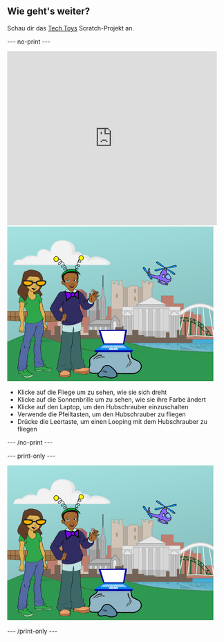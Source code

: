 ## Wie geht's weiter?

Schau dir das [Tech Toys](https://projects.raspberrypi.org/en/projects/tech-toys) Scratch-Projekt an.

--- no-print ---

<div class="scratch-preview">
  <iframe allowtransparency="true" width="485" height="402" src="https://scratch.mit.edu/projects/embed/301514002/?autostart=false" frameborder="0" scrolling="no"></iframe>
  <img src="images/toys-final.png">
</div>

+ Klicke auf die Fliege um zu sehen, wie sie sich dreht
+ Klicke auf die Sonnenbrille um zu sehen, wie sie ihre Farbe ändert
+ Klicke auf den Laptop, um den Hubschrauber einzuschalten
+ Verwende die Pfeiltasten, um den Hubschrauber zu fliegen
+ Drücke die Leertaste, um einen Looping mit dem Hubschrauber zu fliegen

--- /no-print ---

--- print-only ---

![complete project](images/toys-final.png)

--- /print-only ---